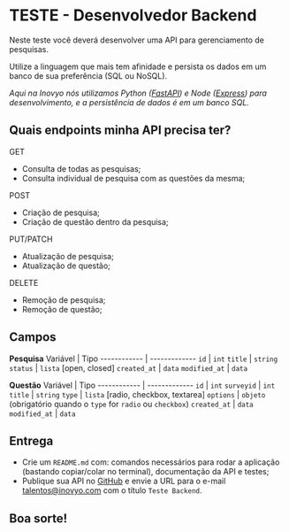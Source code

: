 # TESTE - Desenvolvedor Backend
Neste teste você deverá desenvolver uma API para gerenciamento de pesquisas.

Utilize a linguagem que mais tem afinidade e persista os dados em um banco de sua preferência (SQL ou NoSQL).

*Aqui na Inovyo nós utilizamos Python ([FastAPI](https://fastapi.tiangolo.com/)) e Node ([Express](https://expressjs.com/)) para desenvolvimento, e a persistência de dados é em um banco SQL.*

## Quais endpoints minha API precisa ter?
GET
- Consulta de todas as pesquisas;
- Consulta individual de pesquisa com as questões da mesma;

POST
- Criação de pesquisa;
- Criação de questão dentro da pesquisa;

PUT/PATCH
- Atualização de pesquisa;
- Atualização de questão;

DELETE
- Remoção de pesquisa;
- Remoção de questão;

## Campos 
**Pesquisa**
Variável | Tipo
------------ | -------------
`id` | `int`
`title` | `string`
`status` | `lista` [open, closed]
`created_at` | `data`
`modified_at` | `data`

**Questão**
Variável | Tipo
------------ | -------------
`id` | `int`
`surveyid` | `int`
`title` | `string`
`type` | `lista` [radio, checkbox, textarea]
`options` | `objeto` (obrigatório quando o `type` for `radio` ou `checkbox`)
`created_at` | `data`
`modified_at` | `data`

## Entrega
- Crie um `README.md` com: comandos necessários para rodar a aplicação (bastando copiar/colar no terminal), documentação da API e testes;
- Publique sua API no [GitHub](http://github.com/) e envie a URL para o e-mail [talentos@inovyo.com](mailto:talentos@inovyo.com?subject=Teste%20Backend) com o título `Teste Backend`.

## Boa sorte!
